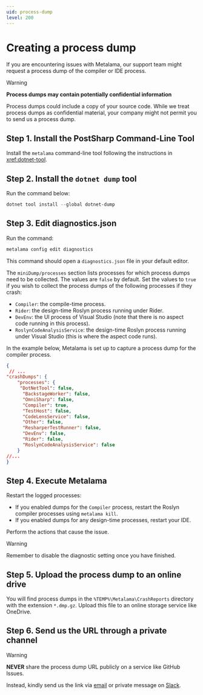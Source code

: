 ```yaml
---
uid: process-dump
level: 200
---
```


# Creating a process dump

If you are encountering issues with Metalama, our support team might request a process dump of the compiler or IDE process.

> [!WARNING]
> **Process dumps may contain potentially confidential information**
>
> Process dumps could include a copy of your source code. While we treat process dumps as confidential material, your company might not permit you to send us a process dump.

## Step 1. Install the PostSharp Command-Line Tool

Install the `metalama` command-line tool following the instructions in <xref:dotnet-tool>.

## Step 2. Install the `dotnet dump` tool

Run the command below:

```powershell
dotnet tool install --global dotnet-dump
```

## Step 3. Edit diagnostics.json

Run the command:

```powershell
metalama config edit diagnostics
```

This command should open a `diagnostics.json` file in your default editor.

The `miniDump/processes` section lists processes for which process dumps need to be collected. The values are `false` by default. Set the values to `true` if you wish to collect the process dumps of the following processes if they crash:

* `Compiler`: the compile-time process.
* `Rider`: the design-time Roslyn process running under Rider.
* `DevEnv`: the UI process of Visual Studio (note that there is no aspect code running in this process).
* `RoslynCodeAnalysisService`: the design-time Roslyn process running under Visual Studio (this is where the aspect code runs).

In the example below, Metalama is set up to capture a process dump for the compiler process.

```json
{
 // ...
"crashDumps": {
    "processes": {
     "DotNetTool": false,
      "BackstageWorker": false,
      "OmniSharp": false,
      "Compiler": true,
      "TestHost": false,
      "CodeLensService": false,
      "Other": false,
      "ResharperTestRunner": false,
      "DevEnv": false,
      "Rider": false,
      "RoslynCodeAnalysisService": false
    }
//...
}
```

## Step 4. Execute Metalama

Restart the logged processes:

* If you enabled dumps for the `Compiler` process, restart the Roslyn compiler processes using `metalama kill`.
* If you enabled dumps for any design-time processes, restart your IDE.

Perform the actions that cause the issue.

> [!WARNING]
> Remember to disable the diagnostic setting once you have finished.

## Step 5. Upload the process dump to an online drive

You will find process dumps in the `%TEMP%\Metalama\CrashReports` directory with the extension `*.dmp.gz`.
Upload this file to an online storage service like OneDrive.

## Step 6. Send us the URL through a private channel

> [!WARNING]
> **NEVER** share the process dump URL publicly on a service like GitHub Issues.

Instead, kindly send us the link via [email](mailto:hello@postsharp.net) or private message on [Slack](https://www.postsharp.net/slack).
